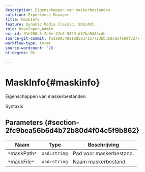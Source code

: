 ```yaml
---
description: Eigenschappen van maskerbestanden.
solution: Experience Manager
title: MaskInfo
feature: Dynamic Media Classic, SDK/API
role: Developer,Admin
exl-id: 91e760c5-2c6e-47e6-9429-d37ba9d84cdb
source-git-commit: fcda99340a18d5037157723bb3bdca5fa9df3277
workflow-type: tm+mt
source-wordcount: '26'
ht-degree: 0%

---
```


# MaskInfo{#maskinfo}

Eigenschappen van maskerbestanden.

Syntaxis

## Parameters {#section-2fc9bea56b6d4b72b80d4f04c5f9b862}

| Naam | Type | Beschrijving |
|---|---|---|
| `*`maskPath`*` | `xsd:string` | Pad voor maskerbestand. |
| `*`maskFile`*` | `xsd:string` | Naam maskerbestand. |
